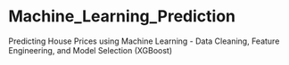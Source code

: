 # Machine_Learning_Prediction
Predicting House Prices using Machine Learning - Data Cleaning, Feature Engineering, and Model Selection (XGBoost)
